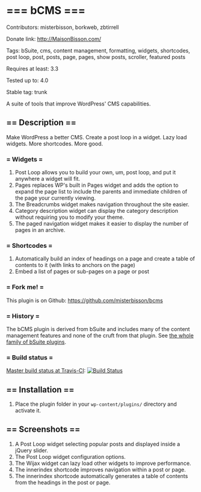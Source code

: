 # === bCMS ===

Contributors: misterbisson, borkweb, zbtirrell

Donate link: http://MaisonBisson.com/

Tags: bSuite, cms, content management, formatting, widgets, shortcodes, post loop, post, posts, page, pages, show posts, scroller, featured posts

Requires at least: 3.3

Tested up to: 4.0

Stable tag: trunk

A suite of tools that improve WordPress' CMS capabilities.

## == Description ==

Make WordPress a better CMS. Create a post loop in a widget. Lazy load widgets. More shortcodes. More good.

### = Widgets =

1. Post Loop allows you to build your own, um, post loop, and put it anywhere a widget will fit.
1. Pages replaces WP's built in Pages widget and adds the option to expand the page list to include the parents and immediate children of the page your currently viewing.
1. The Breadcrumbs widget makes navigation throughout the site easier.
1. Category description widget can display the category description without requiring you to modify your theme.
1. The paged navigation widget makes it easier to display the number of pages in an archive.

### = Shortcodes =

1. Automatically build an index of headings on a page and create a table of contents to it (with links to anchors on the page)
1. Embed a list of pages or sub-pages on a page or post

### = Fork me! =

This plugin is on Github: https://github.com/misterbisson/bcms

### = History =

The bCMS plugin is derived from bSuite and includes many of the content management features and none of the cruft from that plugin. See <a href="http://wordpress.org/extend/plugins/tags/bsuite">the whole family of bSuite plugins</a>.

### = Build status =

[Master build status at Travis-CI](https://travis-ci.org/misterbisson/bcms): [![Build Status](https://travis-ci.org/misterbisson/bcms.svg?branch=master)](https://travis-ci.org/misterbisson/bcms)

## == Installation ==

1. Place the plugin folder in your `wp-content/plugins/` directory and activate it.

## == Screenshots ==

1. A Post Loop widget selecting popular posts and displayed inside a jQuery slider.
2. The Post Loop widget configuration options.
3. The Wijax widget can lazy load other widgets to improve performance.
4. The innerindex shortcode improves navigation within a post or page.
5. The innerindex shortcode automatically generates a table of contents from the headings in the post or page.
